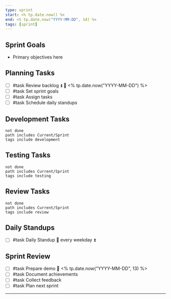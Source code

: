 ```yaml
---
type: sprint
start: <% tp.date.now() %>
end: <% tp.date.now("YYYY-MM-DD", 14) %>
tags: [sprint]
---
```


## Sprint Goals
- Primary objectives here

## Planning Tasks
- [ ] #task Review backlog ⏫ 📅 <% tp.date.now("YYYY-MM-DD") %>
- [ ] #task Set sprint goals
- [ ] #task Assign tasks
- [ ] #task Schedule daily standups

## Development Tasks
```tasks
not done
path includes Current/Sprint
tags include development
```

## Testing Tasks
```tasks
not done
path includes Current/Sprint
tags include testing
```

## Review Tasks
```tasks
not done
path includes Current/Sprint
tags include review
```

## Daily Standups
- [ ] #task Daily Standup 🔁 every weekday ⏫ 

## Sprint Review
- [ ] #task Prepare demo 📅 <% tp.date.now("YYYY-MM-DD", 13) %>
- [ ] #task Document achievements
- [ ] #task Collect feedback
- [ ] #task Plan next sprint

--- 